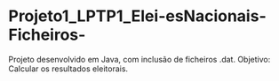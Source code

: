 # Projeto1_LPTP1_Elei-esNacionais-Ficheiros-
Projeto desenvolvido em Java, com inclusão de ficheiros .dat. Objetivo: Calcular os resultados eleitorais.
